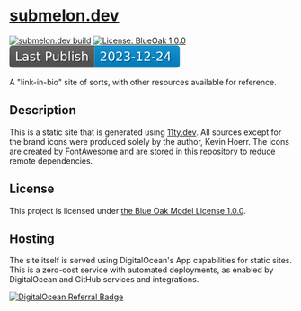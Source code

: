 # [submelon.dev](https://submelon.dev)

[![submelon.dev build](https://github.com/kjhoerr/submelon.dev/actions/workflows/build.yml/badge.svg)](https://github.com/kjhoerr/submelon.dev/actions/workflows/build.yml) [![License: BlueOak 1.0.0](https://img.shields.io/badge/License-BlueOak_1.0.0-green.svg)](https://blueoakcouncil.org/license/1.0.0) ![Date of last publish](publish-badge.svg)

A "link-in-bio" site of sorts, with other resources available for reference.

## Description

This is a static site that is generated using [11ty.dev](https://www.11ty.dev/). All sources except for the brand icons were produced solely by the author, Kevin Hoerr. The icons are created by [FontAwesome](https://fontawesome.com/) and are stored in this repository to reduce remote dependencies.

## License

This project is licensed under [the Blue Oak Model License 1.0.0](LICENSE.md).

## Hosting

The site itself is served using DigitalOcean's App capabilities for static sites. This is a zero-cost service with automated deployments, as enabled by DigitalOcean and GitHub services and integrations.

[![DigitalOcean Referral Badge](https://web-platforms.sfo2.digitaloceanspaces.com/WWW/Badge%202.svg)](https://www.digitalocean.com/?refcode=8da539b4e677&utm_campaign=Referral_Invite&utm_medium=Referral_Program&utm_source=badge)
